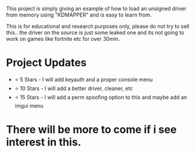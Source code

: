 This project is simply giving an example of how to load an unsigned driver from memory using "KDMAPPER" and is easy to learn from.

This is for educational and research purposes only, please do not try to sell this.. the driver on the source is just 
some leaked one and its not going to work on games like fortnite etc for over 30min.

# Project Updates
- ⭐ 5 Stars - I will add keyauth and a proper console menu
- ⭐ 10 Stars - I will add a better driver, cleaner, etc
- ⭐ 15 Stars - I will add a perm spoofing option to this and maybe add an imgui menu
# There will be more to come if i see interest in this. 

